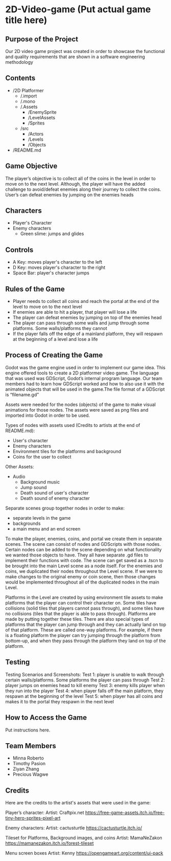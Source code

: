 # 2D-Video-game (Put actual game title here)

## Purpose of the Project
Our 2D video game project was created in order to showcase the functional and quality requirements that are shown in a software engineering methodology

## Contents

* /2D Platformer
     * /.import
     * /.mono
     * /.Assets
          * /EnemySprite
          * /LevelAssets
          * /Sprites
     * /src
          * /Actors
          * /Levels
          * /Objects
* /README.md


## Game Objective 

The player’s objective is to collect all of the coins in the level in order to move on to the next level. Although, the player will have the added challenge to avoid/defeat enemies along their journey to collect the coins. User’s can defeat enemies by jumping on the enemies heads


## Characters

* Player's Character 
* Enemy characters
  - Green slime: jumps and glides


## Controls

* A Key: moves player's character to the left
* D Key: moves player's character to the right
* Space Bar: player's character jumps

## Rules of the Game

* Player needs to collect all coins and reach the portal at the end of the level to move on to the next level
* If enemies are able to hit a player, that player will lose a life
* The player can defeat enemies by jumping on top of the enemies head
* The player can pass through some walls and jump through some platforms. Some walls/platforms they cannot
* If the player falls off the edge of a mainland platform, they will respawn at the beginning of a level and lose a life


## Process of Creating the Game

Godot was the game engine used in order to implement our game idea. This engine offered tools to create a 2D platformer video game.
The language that was used was GDScript, Godot’s internal program language. 
Our team members had to learn how GDScript worked and how to also use it with the animated objects that will be used in the game.The file format of a GDScript is “filename.gd”

Assets were needed  for the nodes (objects) of the game  to make visual animations for those nodes. The assets were saved as png files and imported into Godot in order to be used. 

Types of nodes with assets used (Credits to artists at the end of README.md):
* User's character
* Enemy characters
* Environment tiles for the platforms and background
* Coins for the user to collect

Other Assets:
* Audio
    - Background music
    - Jump sound
    - Death sound of user's character
    - Death sound of enemy character

Separate scenes group together nodes in order to make:
* separate levels in the game
* backgrounds
* a main menu and an end screen

To make the player, enemies, coins, and portal we create them in separate scenes. The scene can consist of nodes and GDScripts with those nodes. Certain nodes can be added to the scene depending on what functionality we wanted those objects to have. They all have separate .gd files to implement their functions with code. The scene can get saved as a .tscn to be brought into the main Level scene as a node itself. For the enemies and coins, we duplicated their nodes throughout the Level scene. If we were to make changes to the original enemy or coin scene, then those changes would be implemented throughout all of the duplicated nodes in the main Level. 

Platforms in the Level are created by using environment tile assets to make platforms that the player can control their character on. Some tiles have collisions (solid tiles that players cannot pass through), and some tiles have no collisions (tiles that the player is able to pass through). Platforms are made by putting together these tiles. There are also special types of platforms that the player can jump through and they can actually land on top of that platform. These are called one-way platforms. For example, if there is a floating platform the player can try jumping through the platform from bottom-up, and when they pass through the platform they land on top of the platform.


## Testing 

Testing Scenarios and Screenshots:
Test 1: player is unable to walk through certain walls/platforms. Some platforms the player can pass through
Test 2: player jumps on enemies head to kill enemy
Test 3: enemy kills player when they run into the player
Test 4: when player falls off the main platform, they respawn at the beginning of the level
Test 5: when player has all coins and makes it to the portal they respawn in the next level


## How to Access the Game
Put instructions here. 

## Team Members 
* Minna Roberto 
* Timothy Pasion
* Ziyan Zhang
* Precious Wagwe

## Credits
Here are the credits to the artist's assets that were used in the game:

Player’s character:
Artist: Craftpix.net
https://free-game-assets.itch.io/free-tiny-hero-sprites-pixel-art

Enemy characters:
Artist: cactusturtle
https://cactusturtle.itch.io/

Tileset for Platforms, Background images, and coins
Artist: MamaNeZakon
https://mamanezakon.itch.io/forest-tileset 

Menu screen boxes
Artist: Kenny
https://opengameart.org/content/ui-pack

